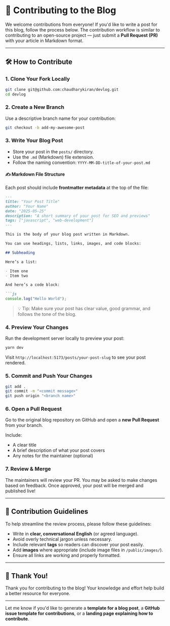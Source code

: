 # 📝 Contributing to the Blog

We welcome contributions from everyone! If you'd like to write a post for this blog, follow the process below. The contribution workflow is similar to contributing to an open-source project — just submit a **Pull Request (PR)** with your article in Markdown format.

---

## 🛠️ How to Contribute

### 1. **Clone Your Fork Locally**
```bash
git clone git@github.com:chaudharykiran/devlog.git
cd devlog
```

### 2. **Create a New Branch**
Use a descriptive branch name for your contribution:
```bash
git checkout -b add-my-awesome-post
```

### 3. **Write Your Blog Post**
- Store your post in the `posts/` directory.
- Use the `.md` (Markdown) file extension.
- Follow the naming convention: `YYYY-MM-DD-title-of-your-post.md`

#### ✍️ Markdown File Structure

Each post should include **frontmatter metadata** at the top of the file:

```markdown
---
title: "Your Post Title"
author: "Your Name"
date: "2025-05-25"
description: "A short summary of your post for SEO and previews"
tags: ["javascript", "web-development"]
---

This is the body of your blog post written in Markdown.

You can use headings, lists, links, images, and code blocks:

## Subheading

Here’s a list:

- Item one
- Item two

And here’s a code block:

```js
console.log("Hello World");
```

> 💡 Tip: Make sure your post has clear value, good grammar, and follows the tone of the blog.

### 4. **Preview Your Changes**
Run the development server locally to preview your post:

```bash
yarn dev
```

Visit `http://localhost:5173/posts/your-post-slug` to see your post rendered.

### 5. **Commit and Push Your Changes**
```bash
git add .
git commit -m "<commit message>"
git push origin "<branch name>"
```

### 6. **Open a Pull Request**
Go to the original blog repository on GitHub and open a **new Pull Request** from your branch.

Include:
- A clear title
- A brief description of what your post covers
- Any notes for the maintainer (optional)

### 7. **Review & Merge**
The maintainers will review your PR. You may be asked to make changes based on feedback. Once approved, your post will be merged and published live!

---

## 🧪 Contribution Guidelines

To help streamline the review process, please follow these guidelines:

- Write in **clear, conversational English** (or agreed language).
- Avoid overly technical jargon unless necessary.
- Include relevant **tags** so readers can discover your post easily.
- Add **images** where appropriate (include image files in `/public/images/`).
- Ensure all links are working and properly formatted.

---

## 🙌 Thank You!

Thank you for contributing to the blog! Your knowledge and effort help build a better resource for everyone.

---

Let me know if you'd like to generate a **template for a blog post**, a **GitHub issue template for contributions**, or a **landing page explaining how to contribute**.
